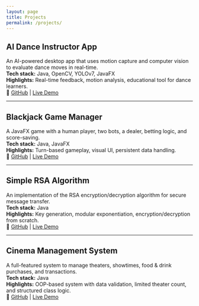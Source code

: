 ```yaml
---
layout: page
title: Projects
permalink: /projects/
---
```


## AI Dance Instructor App  
An AI-powered desktop app that uses motion capture and computer vision to evaluate dance moves in real-time.  
**Tech stack:** Java, OpenCV, YOLOv7, JavaFX  
**Highlights:** Real-time feedback, motion analysis, educational tool for dance learners.  
🔗 [GitHub](https://github.com/AniaNiedzialek/motion_ai) | [Live Demo](#)

---

## Blackjack Game Manager  
A JavaFX game with a human player, two bots, a dealer, betting logic, and score-saving.  
**Tech stack:** Java, JavaFX  
**Highlights:** Turn-based gameplay, visual UI, persistent data handling.  
🔗 [GitHub](https://github.com/AniaNiedzialek/BlackJack_Project2_CS151) | [Live Demo](#)

---

## Simple RSA Algorithm  
An implementation of the RSA encryption/decryption algorithm for secure message transfer.  
**Tech stack:** Java  
**Highlights:** Key generation, modular exponentiation, encryption/decryption from scratch.  
🔗 [GitHub](https://github.com/AniaNiedzialek/Simple-RSA-Algoritm) | [Live Demo](#)

---

## Cinema Management System  
A full-featured system to manage theaters, showtimes, food & drink purchases, and transactions.  
**Tech stack:** Java  
**Highlights:** OOP-based system with data validation, limited theater count, and structured class logic.  
🔗 [GitHub](https://github.com/AniaNiedzialek/2024-CS151-07-Cinema_Mangement_System) | [Live Demo](#)
